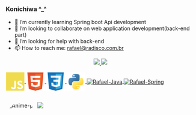 ### Konichiwa ^_^

- 🌱 I’m currently learning Spring boot Api development
- 👯 I’m looking to collaborate on web application development(back-end part)
- 🤔 I’m looking for help with back-end
- 📫 How to reach me: rafael@radisco.com.br

<div align="center">
  <a href="https://github.com/Rafael-Kauati/Rafael-Kauati">
  <img height="180px" src="https://github-readme-stats.vercel.app/api?username=Rafael-kauati&show_icons=true&theme=blue-green&include_all_commits=true&count_private=true"/>
  <img height="180px" src="https://github-readme-stats.vercel.app/api/top-langs/?username=Rafael-kauati&layout=compact&langs_count=7&theme=blue-green"/>
</div>

  
  <div style="display: inline_block"><br>
  <img align="center" alt="Rafael-Js" height="50" width="50" src="https://raw.githubusercontent.com/devicons/devicon/master/icons/javascript/javascript-plain.svg"> 
  <img align="center" alt="Rafael-HTML" height="50" width="50" src="https://raw.githubusercontent.com/devicons/devicon/master/icons/html5/html5-original.svg">
  <img align="center" alt="Rafael-CSS" height="50" width="50" src="https://raw.githubusercontent.com/devicons/devicon/master/icons/css3/css3-original.svg">
  <img align="center" alt="Rafael-Python" height="50" width="50" src="https://raw.githubusercontent.com/devicons/devicon/master/icons/python/python-original.svg">
  <img align="center" height="50" width="50" alt="Rafael-Java" src="https://cdn.jsdelivr.net/gh/devicons/devicon/icons/java/java-original.svg" />
  <img align="center" height="50" width="50" alt="Rafael-Spring" src="https://cdn.jsdelivr.net/gh/devicons/devicon/icons/spring/spring-original.svg" />
  
</div>

##
  <div style="display: inline_block">
    <img align="left" alt="Anime-pic" height="150" style="border-radius:50px;" src="https://c.tenor.com/ctQn24hMCOYAAAAM/flandre-clapping.gif">
  <img src= "https://img.shields.io/badge/Gmail-D14836?style=for-the-badge&logo=gmail&logoColor=white" href="">
  </div>
  
